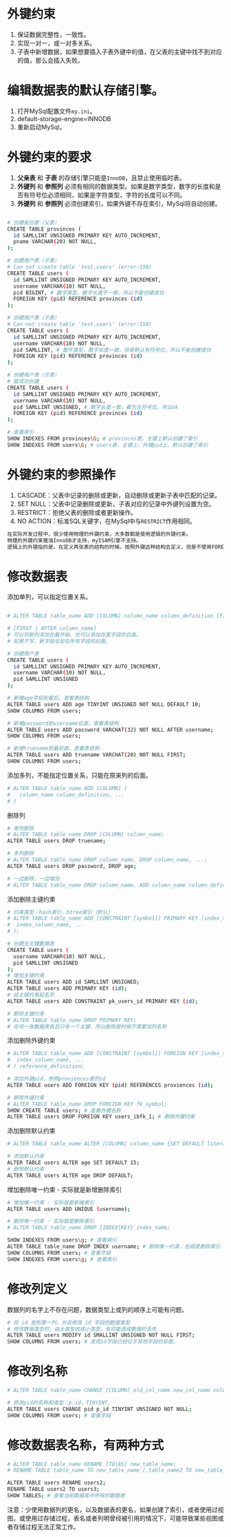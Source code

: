 
# 外键约束
1. 保证数据完整性，一致性。
2. 实现一对一，或一对多关系。
3. 子表中新增数据，如果想要插入子表外键中的值，在父表的主键中找不到对应的值，那么会插入失败。

# 编辑数据表的默认存储引擎。
1. 打开MySql配置文件`my.ini`。
2. default-storage-engine=INNODB
3. 重新启动MySql。

# 外键约束的要求
1. **父亲表** 和 **子表** 的存储引擎只能是`InnoDB`，且禁止使用临时表。
2. **外键列** 和 **参照列** 必须有相同的数据类型。如果是数字类型，数字的长度和是否有符号位必须相同，如果是字符类型，字符的长度可以不同。
3. **外键列** 和 **参照列** 必须创建索引，如果外键不存在索引，MySql将自动创建。

``` bash

# 创建省份表（父表）
CREATE TABLE provinces (
  id SAMLLINT UNSIGNED PRIMARY KEY AUTO_INCREMENT,
  pname VARCHAR(20) NOT NULL,
);

# 创建用户表（子表）
# Can not create table 'test.users' (error:150)
CREATE TABLE users (
  id SAMLLINT UNSIGNED PRIMARY KEY AUTO_INCREMENT,
  username VARCHAR(10) NOT NULL,
  pid BIGINT, # 数字类型，数字长度不一致，所以不能创建成功
  FOREIGN KEY (pid) REFERENCE provinces (id)
);

# 创建用户表（子表）
# Can not create table 'test.users' (error:150)
CREATE TABLE users (
  id SAMLLINT UNSIGNED PRIMARY KEY AUTO_INCREMENT,
  username VARCHAR(10) NOT NULL,
  pid SAMLLINT, # 数字类型，数字长度一致，但是默认有符号位，所以不能创建成功
  FOREIGN KEY (pid) REFERENCE provinces (id)
);

# 创建用户表（子表）
# 能成功创建
CREATE TABLE users (
  id SAMLLINT UNSIGNED PRIMARY KEY AUTO_INCREMENT,
  username VARCHAR(10) NOT NULL,
  pid SAMLLINT UNSIGNED, # 数字长度一致，都为无符号位，所以ok
  FOREIGN KEY (pid) REFERENCE provinces (id)
);

# 查看索引
SHOW INDEXES FROM provinces\G; # provinces表，主键上默认创建了索引
SHOW INDEXES FROM users\G; # users表，主键上、外键pid上，默认创建了索引

```

# 外键约束的参照操作
1. CASCADE：父表中记录的删除或更新，自动删除或更新子表中匹配的记录。
2. SET NULL：父表中记录删除或更新，子表对应的记录中外键列设置为空。
3. RESTRICT：拒绝父表的删除或者更新操作。
4. NO ACTION：标准SQL关键字，在MySql中与`RESTRICT`作用相同。
``` bash
在实际开发过程中，很少使用物理的外键约束，大多数都是使用逻辑的外键约束。
物理的外键约束猪油InnoDB才支持，myISAM引擎不支持。
逻辑上的外键指的是，在定义两张表的结构的时候，按照外键这种结构去定义，但是不使用FOREIGN KEY这个关键词来定义。
```

# 修改数据表
添加单列，可以指定位置关系。
``` bash

# ALTER TABLE table_name ADD [COLUMN] column_name column_definition [FIRST | AFTER column_name]

# [FIRST | AFTER column_name]
# 可以将新列添加在最开始，也可以添加在某字段的后面。
# 如果不写，新字段会加在所有字段的后面。

# 创建用户表
CREATE TABLE users (
  id SAMLLINT UNSIGNED PRIMARY KEY AUTO_INCREMENT,
  username VARCHAR(10) NOT NULL,
  pid SAMLLINT UNSIGNED
);

# 新增age字段到最后，查看表结构
ALTER TABLE users ADD age TINYINT UNSIGNED NOT NULL DEFAULT 10;
SHOW COLUMNS FROM users;

# 新增password到username后面，查看表结构
ALTER TABLE users ADD password VARCHAT(32) NOT NULL AFTER username;
SHOW COLUMNS FROM users;

# 新增truename到最前面，查看表结构
ALTER TABLE users ADD truename VARCHAT(20) NOT NULL FIRST;
SHOW COLUMNS FROM users;
```

添加多列，不能指定位置关系，只能在原来列的后面。
``` bash
# ALTER TABLE table_name ADD [COLUMN] (
#   column_name column_definition, ...
# )
```

删除列
``` bash
# 单列删除
# ALTER TABLE table_name DROP [COLUMN] column_name; 
ALTER TABLE users DROP truename; 

# 多列删除
# ALTER TABLE table_name DROP column_name, DROP column_name, ...; 
ALTER TABLE users DROP password, DROP age; 

# 一边删除，一边增加
# ALTER TABLE table_name DROP column_name, ADD column_name column_definition; 
```

添加删除主键约束
``` bash
# 约束类型：hash索引，btree索引（默认）
# ALTER TABLE table_name ADD [CONSTRAINT [symbol]] PRIMARY KEY [index_type] (
#  index_column_name, ...
# ); 

# 创建无主键数据表
CREATE TABLE users (
  username VARCHAR(10) NOT NULL,
  pid SAMLLINT UNSIGNED
);
# 增加主键约束
ALTER TABLE users ADD id SAMLLINT UNSIGNED;
ALTER TABLE users ADD PRIMARY KEY (id); 
# 给主键约束起名字
ALTER TABLE users ADD CONSTRAINT pk_users_id PRIMARY KEY (id); 

# 删除主键约束
# ALTER TABLE table_name DROP PRIMARY KEY;
# 任何一张数据表有且只有一个主键，所以删除是时候不需要加列名称
```


添加删除外键约束
``` bash
# ALTER TABLE table_name ADD [CONSTRAINT [symbol]] FOREIGN KEY [index_type] (
#  index_column_name, ...
# ) reference_definition; 

# 添加外键pid，参照proviences表的id
ALTER TABLE users ADD FOREIGN KEY (pid) REFERENCES proviences (id);

# 删除外键约束
# ALTER TABLE table_name DROP FOREIGN KEY fk_symbol;
SHOW CREATE TABLE users; # 查看外键名称
ALTER TABLE users DROP FOREIGN KEY users_ibfk_1; # 删除外键约束

```

添加删除默认约束
``` bash
# ALTER TABLE table_name ALTER [COLUMN] column_name {SET DEFAULT literal | DROP DEFAULT}

# 添加默认约束
ALTER TABLE users ALTER age SET DEFAULT 15;
# 删除默认约束
ALTER TABLE users ALTER age DROP DEFAULT;
```

增加删除唯一约束 - 实际就是新增删除索引
``` bash
# 增加唯一约束 - 实际就是新增索引
ALTER TABLE users ADD UNIQUE (username);

# 删除唯一约束 - 实际就是删除索引
# ALTER TABLE table_name DROP {INDEX|KEY} index_name;

SHOW INDEXES FROM users\g; # 查看索引
ALTER TABLE table_name DROP INDEX username; # 删除唯一约束，也就是删除索引
SHOW COLUMNS FROM users; # 查看字段
SHOW INDEXES FROM users\g; # 查看索引
```

# 修改列定义
数据列的名字上不存在问题，数据类型上或列的顺序上可能有问题。
``` bash
# 将 id 放到第一列，并且修改 id 字段的数据类型
# 修改数据类型时，由大类型改成小类型，有可能造成数据的丢失
ALTER TABLE users MODIFY id SMALLINT UNSIGNED NOT NULL FIRST;
SHOW COLUMNS FROM users; # 发现id字段已经位于其他字段的前面。
```

# 修改列名称
``` bash
# ALTER TABLE table_name CHANGE [COLUMN] old_col_name new_col_name column_definition [FIRST|ALTER col_name];

# 修改pid的名称和类型：p_id，TINYINT,
ALTER TABLE users CHANGE pid p_id TINYINT UNSIGNED NOT NULL;
SHOW COLUMNS FROM users; # 查看字段
```

# 修改数据表名称，有两种方式
``` bash
# ALTER TABLE table_name RENAME [TO|AS] new_table_name;
# RENAME TABLE table_name TO new_table_name [,table_name2 TO new_table_name2,...];

ALTER TABLE users RENAME users2;
RENAME TABLE users2 TO users3;
SHOW TABLES; # 查看当前数据库中所有的数据表
```

注意：少使用数据列的更名，以及数据表的更名，如果创建了索引，或者使用过视图，或使用过存储过程，表名或者列明曾经被引用的情况下，可能导致某些视图或者存储过程无法正常工作。